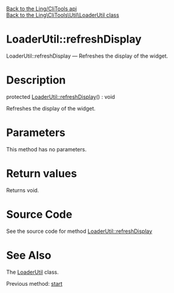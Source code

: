 [Back to the Ling/CliTools api](https://github.com/lingtalfi/CliTools/blob/master/doc/api/Ling/CliTools.md)<br>
[Back to the Ling\CliTools\Util\LoaderUtil class](https://github.com/lingtalfi/CliTools/blob/master/doc/api/Ling/CliTools/Util/LoaderUtil.md)


LoaderUtil::refreshDisplay
================



LoaderUtil::refreshDisplay — Refreshes the display of the widget.




Description
================


protected [LoaderUtil::refreshDisplay](https://github.com/lingtalfi/CliTools/blob/master/doc/api/Ling/CliTools/Util/LoaderUtil/refreshDisplay.md)() : void




Refreshes the display of the widget.




Parameters
================

This method has no parameters.


Return values
================

Returns void.








Source Code
===========
See the source code for method [LoaderUtil::refreshDisplay](https://github.com/lingtalfi/CliTools/blob/master/Util/LoaderUtil.php#L115-L149)


See Also
================

The [LoaderUtil](https://github.com/lingtalfi/CliTools/blob/master/doc/api/Ling/CliTools/Util/LoaderUtil.md) class.

Previous method: [start](https://github.com/lingtalfi/CliTools/blob/master/doc/api/Ling/CliTools/Util/LoaderUtil/start.md)<br>

